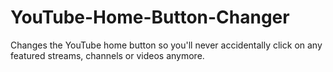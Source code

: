 # YouTube-Home-Button-Changer
Changes the YouTube home button so you'll never accidentally click on any featured streams, channels or videos anymore.

